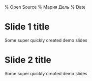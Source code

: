 % Open Source
% Мария Дель
% Date

# Slide 1 title

Some super quickly created demo slides


# Slide 2 title

Some super quickly created demo slides